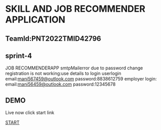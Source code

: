 

# SKILL AND JOB RECOMMENDER APPLICATION
## TeamId:PNT2022TMID42796
## sprint-4
JOB RECOMMENDERAPP
smtpMailerror due to password change registration is not working:use details to login
userlogin
email:mani567459@outlook.com
password:8838612759
employer login:
email:mani56459@outlook.com
password:12345678
## DEMO
Live now click start link

[START](http://159.122.179.176:30928/)

  

  

